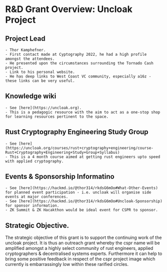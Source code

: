 # R&D Grant Overview: Uncloak Project

## Project Lead

	- Thor Kamphefner.
	- First contact made at Cyptography 2022, he had a high profile amongst the attendees. 
	- He presented upon the circumstances surrounding the Tornado Cash project.
	- Link to his personal website.
	- He has deep links to West Coast VC community, especially a16z - these links can be very useful.

## Knowledge wiki

	- See [here](https://uncloak.org).
	- This is a pedagogic resource with the aim to act as a one-stop shop for learning resources pertinent to the space.

## Rust Cryptography Engineering Study Group

	- See [here](https://uncloak.org/courses/rust+cryptography+engineering/course-Rust+Cryptography+Engineering+Study+Group+Syllabus)
	- This is a 4 month course aimed at getting rust engineers upto speed with applied cryptography.

## Events & Sponsorship Informatino

	- See [here](https://hackmd.io/@thor314/rkdsG6mOo#What-Other-Events) for planned event participation - i.e. uncloak will organise side events at major conferences.
	- See [here](https://hackmd.io/@thor314/rkdsG6mOo#Uncloak-Sponsorship) for sponsor information.
	- ZK Summit & ZK Hacakthon would be ideal event for CSPR to sponsor.

## Strategic Objective.

The strategic objective of this grant is to support the continuing work of the uncloak project.  It is thus an outreach grant whereby the cspr name will be amplified amongst a highly select community of rust engineers, applied cryptographers & decentralised systems experts.  Furthermore it can help to bring some positive feedback in respect of the cspr project image which currently is embarrassingly low within these rarified circles.

